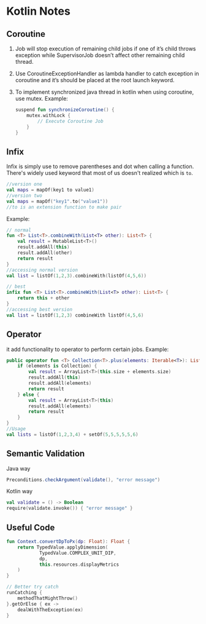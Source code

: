 # Kotlin Notes

## Coroutine

1. Job will stop execution of remaining child jobs if one of it’s child throws exception while SupervisorJob doesn’t affect other remaining child thread.
2. Use CoroutineExceptionHandler as lambda handler to catch exception in coroutine and it’s should be placed at the root launch keyword.
3. To implement synchronized java thread in kotlin when using coroutine, use mutex.
   Example:

   ```kotlin
   suspend fun synchronizeCoroutine() {
       mutex.withLock {
           // Execute Coroutine Job
       }
   }
   ```

## Infix

Infix is simply use to remove parentheses and dot when calling a function. There's widely used keyword that most of us doesn't realized which is `to`.

```kotlin
//version one
val maps = mapOf(key1 to value1)
//version two
val maps = mapOf("key1".to("value1"))
//to is an extension function to make pair
```

Example:

```kotlin
// normal
fun <T> List<T>.combineWith(List<T> other): List<T> {
    val result = MutableList<T>()
    result.addAll(this)
    result.addAll(other)
    return result
}
//accessing normal version
val list = listOf(1,2,3).combineWith(listOf(4,5,6))

// best
infix fun <T> List<T>.combineWith(List<T> other): List<T> {
    return this + other
}
//accessing best version
val list = listOf(1,2,3) combineWith listOf(4,5,6)
```

## Operator

it add functionality to operator to perform certain jobs.
Example:

```kotlin
public operator fun <T> Collection<T>.plus(elements: Iterable<T>): List<T> {
    if (elements is Collection) {
        val result = ArrayList<T>(this.size + elements.size)
        result.addAll(this)
        result.addAll(elements)
        return result
    } else {
        val result = ArrayList<T>(this)
        result.addAll(elements)
        return result
    }
}
//Usage
val lists = listOf(1,2,3,4) + setOf(5,5,5,5,5,6)
```

## Semantic Validation

Java way

```java
Preconditions.checkArgument(validate(), "error message")
```

Kotlin way

```kotlin
val validate = () -> Boolean
require(validate.invoke()) { "error message" }
```

## Useful Code

```kotlin
fun Context.convertDpToPx(dp: Float): Float {
    return TypedValue.applyDimension(
            TypedValue.COMPLEX_UNIT_DIP,
            dp,
            this.resources.displayMetrics
    )
}
```

```kotlin
// Better try catch
runCatching {
    methodThatMightThrow()
}.getOrElse { ex ->
    dealWithTheException(ex)
}
```
